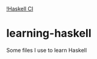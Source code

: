 [!Haskell CI](https://github.com/nbonnec/learning-haskell/workflows/Haskell%20CI/badge.svg)

# learning-haskell
Some files I use to learn Haskell
